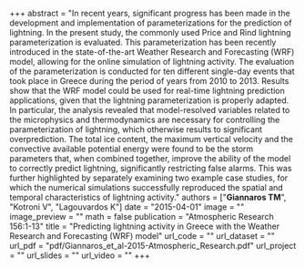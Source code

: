 +++
abstract = "In recent years, significant progress has been made in the development and implementation of parameterizations for the prediction of lightning. In the present study, the commonly used Price and Rind lightning parameterization is evaluated. This parameterization has been recently introduced in the state-of-the-art Weather Research and Forecasting (WRF) model, allowing for the online simulation of lightning activity. The evaluation of the parameterization is conducted for ten different single-day events that took place in Greece during the period of years from 2010 to 2013. Results show that the WRF model could be used for real-time lightning prediction applications, given that the lightning parameterization is properly adapted. In particular, the analysis revealed that model-resolved variables related to the microphysics and thermodynamics are necessary for controlling the parameterization of lightning, which otherwise results to significant overprediction. The total ice content, the maximum vertical velocity and the convective available potential energy were found to be the storm parameters that, when combined together, improve the ability of the model to correctly predict lightning, significantly restricting false alarms. This was further highlighted by separately examining two example case studies, for which the numerical simulations successfully reproduced the spatial and temporal characteristics of lightning activity."
authors = ["**Giannaros TM**", "Kotroni V", "Lagouvardos K"]
date = "2015-04-01"
image = ""
image_preview = ""
math = false
publication = "Atmospheric Research 156:1-13"
title = "Predicting lightning activity in Greece with the Weather Research and Forecasting (WRF) model"
url_code = ""
url_dataset = ""
url_pdf = "pdf/Giannaros_et_al-2015-Atmospheric_Research.pdf"
url_project = ""
url_slides = ""
url_video = ""
+++
